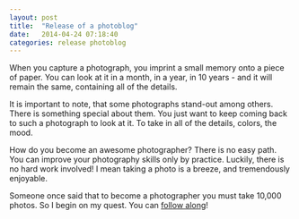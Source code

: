 ```yaml
---
layout: post
title:  "Release of a photoblog"
date:   2014-04-24 07:18:40
categories: release photoblog
---
```


When you capture a photograph, you imprint a small memory
onto a piece of paper. You can look at it in a month, in a
year, in 10 years - and it will remain the same, containing
all of the details.

It is important to note, that some photographs stand-out
among others. There is something special about them. You
just want to keep coming back to such a photograph to look
at it. To take in all of the details, colors, the mood.

How do you become an awesome photographer? There is no easy
path. You can improve your photography skills only by practice.
Luckily, there is no hard work involved! I mean taking a photo
is a breeze, and tremendously enjoyable.

Someone once said that to become a photographer you must take
10,000 photos. So I begin on my quest. You can
[follow along](http://valera-rozuvan.github.io/zeme-fotografia)!
